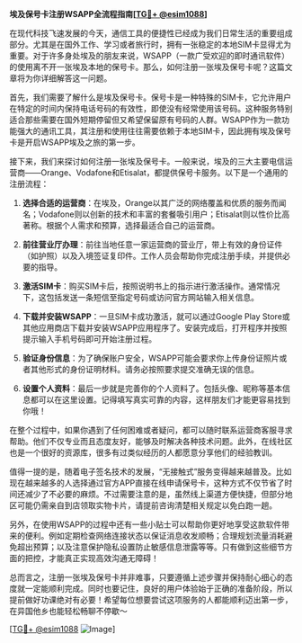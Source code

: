 **埃及保号卡注册WSAPP全流程指南[[TG💪+ @esim1088](https://t.me/s/esim1088)]**

在现代科技飞速发展的今天，通信工具的便捷性已经成为我们日常生活的重要组成部分。尤其是在国外工作、学习或者旅行时，拥有一张稳定的本地SIM卡显得尤为重要。对于许多身处埃及的朋友来说，WSAPP（一款广受欢迎的即时通讯软件）的使用离不开一张埃及本地的保号卡。那么，如何注册一张埃及保号卡呢？这篇文章将为你详细解答这一问题。

首先，我们需要了解什么是埃及保号卡。保号卡是一种特殊的SIM卡，它允许用户在特定的时间内保持电话号码的有效性，即使没有经常使用该号码。这种服务特别适合那些需要在国外短期停留但又希望保留原有号码的人群。WSAPP作为一款功能强大的通讯工具，其注册和使用往往需要依赖于本地SIM卡，因此拥有埃及保号卡是开启WSAPP埃及之旅的第一步。

接下来，我们来探讨如何注册一张埃及保号卡。一般来说，埃及的三大主要电信运营商——Orange、Vodafone和Etisalat，都提供保号卡服务。以下是一个通用的注册流程：

1. **选择合适的运营商**：在埃及，Orange以其广泛的网络覆盖和优质的服务而闻名；Vodafone则以创新的技术和丰富的套餐吸引用户；Etisalat则以性价比高著称。根据个人需求和预算，选择最适合自己的运营商。

2. **前往营业厅办理**：前往当地任意一家运营商的营业厅，带上有效的身份证件（如护照）以及入境签证复印件。工作人员会帮助你完成注册手续，并提供必要的指导。

3. **激活SIM卡**：购买SIM卡后，按照说明书上的指示进行激活操作。通常情况下，这包括发送一条短信至指定号码或访问官方网站输入相关信息。

4. **下载并安装WSAPP**：一旦SIM卡成功激活，就可以通过Google Play Store或其他应用商店下载并安装WSAPP应用程序了。安装完成后，打开程序并按照提示输入手机号码即可开始注册过程。

5. **验证身份信息**：为了确保账户安全，WSAPP可能会要求你上传身份证照片或者其他形式的身份证明材料。请务必按照要求提交准确无误的信息。

6. **设置个人资料**：最后一步就是完善你的个人资料了。包括头像、昵称等基本信息都可以在这里设置。记得填写真实可靠的内容，这样朋友们才能更容易找到你哦！

在整个过程中，如果你遇到了任何困难或者疑问，都可以随时联系运营商客服寻求帮助。他们不仅专业而且态度友好，能够及时解决各种技术问题。此外，在线社区也是一个很好的资源库，很多有过类似经历的人都愿意分享他们的经验教训。

值得一提的是，随着电子签名技术的发展，“无接触式”服务变得越来越普及。比如现在越来越多的人选择通过官方APP直接在线申请保号卡，这种方式不仅节省了时间还减少了不必要的麻烦。不过需要注意的是，虽然线上渠道方便快捷，但部分地区可能仍需亲自到店领取实物卡片，请提前咨询清楚相关规定以免白跑一趟。

另外，在使用WSAPP的过程中还有一些小贴士可以帮助你更好地享受这款软件带来的便利。例如定期检查网络连接状态以保证消息收发顺畅；合理规划流量消耗避免超出预算；以及注意保护隐私设置防止敏感信息泄露等等。只有做到这些细节方面的把控，才能真正实现高效沟通无障碍！

总而言之，注册一张埃及保号卡并非难事，只要遵循上述步骤并保持耐心细心的态度就一定能顺利完成。同时也要记住，良好的用户体验始于正确的准备阶段，所以提前做好功课绝对有必要！希望每位想要尝试这项服务的人都能顺利迈出第一步，在异国他乡也能轻松畅聊不停歇～

[[TG💪+ @esim1088](https://t.me/s/esim1088) ![Image](https://i.postimg.cc/4NQfJmqS/Snipaste-2025-05-13-00-14-12.png)]